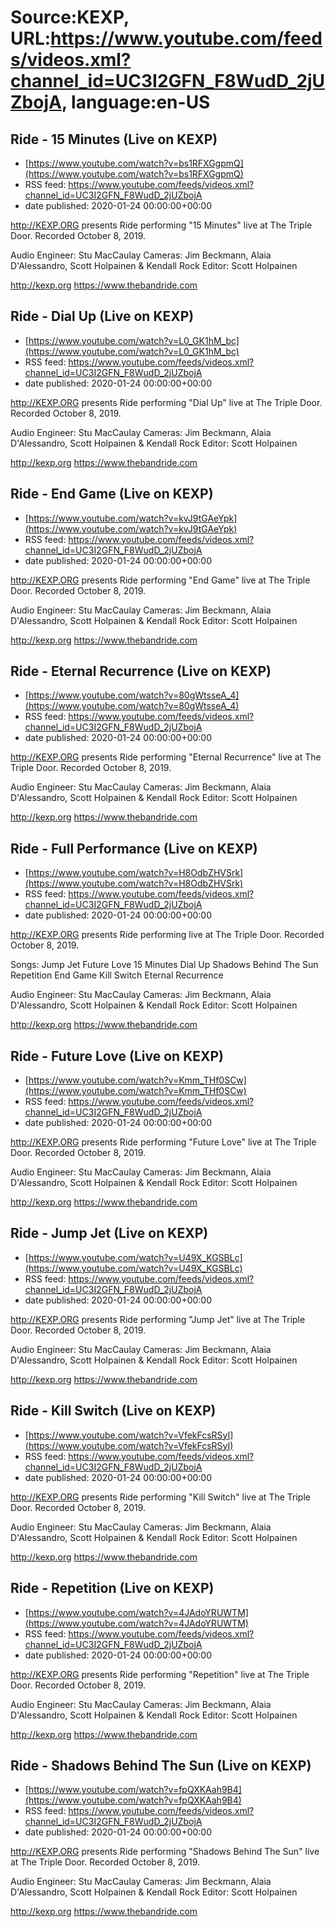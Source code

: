 # Source:KEXP, URL:https://www.youtube.com/feeds/videos.xml?channel_id=UC3I2GFN_F8WudD_2jUZbojA, language:en-US

## Ride - 15 Minutes (Live on KEXP)
 - [https://www.youtube.com/watch?v=bs1RFXGgpmQ](https://www.youtube.com/watch?v=bs1RFXGgpmQ)
 - RSS feed: https://www.youtube.com/feeds/videos.xml?channel_id=UC3I2GFN_F8WudD_2jUZbojA
 - date published: 2020-01-24 00:00:00+00:00

http://KEXP.ORG presents Ride performing "15 Minutes" live at The Triple Door. Recorded October 8, 2019.

Audio Engineer: Stu MacCaulay
Cameras: Jim Beckmann, Alaia D'Alessandro, Scott Holpainen & Kendall Rock
Editor: Scott Holpainen

http://kexp.org
https://www.thebandride.com

## Ride - Dial Up (Live on KEXP)
 - [https://www.youtube.com/watch?v=L0_GK1hM_bc](https://www.youtube.com/watch?v=L0_GK1hM_bc)
 - RSS feed: https://www.youtube.com/feeds/videos.xml?channel_id=UC3I2GFN_F8WudD_2jUZbojA
 - date published: 2020-01-24 00:00:00+00:00

http://KEXP.ORG presents Ride performing "Dial Up" live at The Triple Door. Recorded October 8, 2019.

Audio Engineer: Stu MacCaulay
Cameras: Jim Beckmann, Alaia D'Alessandro, Scott Holpainen & Kendall Rock
Editor: Scott Holpainen

http://kexp.org
https://www.thebandride.com

## Ride - End Game (Live on KEXP)
 - [https://www.youtube.com/watch?v=kvJ9tGAeYpk](https://www.youtube.com/watch?v=kvJ9tGAeYpk)
 - RSS feed: https://www.youtube.com/feeds/videos.xml?channel_id=UC3I2GFN_F8WudD_2jUZbojA
 - date published: 2020-01-24 00:00:00+00:00

http://KEXP.ORG presents Ride performing "End Game" live at The Triple Door. Recorded October 8, 2019.

Audio Engineer: Stu MacCaulay
Cameras: Jim Beckmann, Alaia D'Alessandro, Scott Holpainen & Kendall Rock
Editor: Scott Holpainen

http://kexp.org
https://www.thebandride.com

## Ride - Eternal Recurrence (Live on KEXP)
 - [https://www.youtube.com/watch?v=80gWtsseA_4](https://www.youtube.com/watch?v=80gWtsseA_4)
 - RSS feed: https://www.youtube.com/feeds/videos.xml?channel_id=UC3I2GFN_F8WudD_2jUZbojA
 - date published: 2020-01-24 00:00:00+00:00

http://KEXP.ORG presents Ride performing "Eternal Recurrence" live at The Triple Door. Recorded October 8, 2019.

Audio Engineer: Stu MacCaulay
Cameras: Jim Beckmann, Alaia D'Alessandro, Scott Holpainen & Kendall Rock
Editor: Scott Holpainen

http://kexp.org
https://www.thebandride.com

## Ride - Full Performance (Live on KEXP)
 - [https://www.youtube.com/watch?v=H8OdbZHVSrk](https://www.youtube.com/watch?v=H8OdbZHVSrk)
 - RSS feed: https://www.youtube.com/feeds/videos.xml?channel_id=UC3I2GFN_F8WudD_2jUZbojA
 - date published: 2020-01-24 00:00:00+00:00

http://KEXP.ORG presents Ride performing live at The Triple Door. Recorded October 8, 2019.

Songs:
Jump Jet
Future Love
15 Minutes
Dial Up
Shadows Behind The Sun
Repetition
End Game
Kill Switch
Eternal Recurrence

Audio Engineer: Stu MacCaulay
Cameras: Jim Beckmann, Alaia D'Alessandro, Scott Holpainen & Kendall Rock
Editor: Scott Holpainen

http://kexp.org
https://www.thebandride.com

## Ride - Future Love (Live on KEXP)
 - [https://www.youtube.com/watch?v=Kmm_THf0SCw](https://www.youtube.com/watch?v=Kmm_THf0SCw)
 - RSS feed: https://www.youtube.com/feeds/videos.xml?channel_id=UC3I2GFN_F8WudD_2jUZbojA
 - date published: 2020-01-24 00:00:00+00:00

http://KEXP.ORG presents Ride performing "Future Love" live at The Triple Door. Recorded October 8, 2019.

Audio Engineer: Stu MacCaulay
Cameras: Jim Beckmann, Alaia D'Alessandro, Scott Holpainen & Kendall Rock
Editor: Scott Holpainen

http://kexp.org
https://www.thebandride.com

## Ride - Jump Jet (Live on KEXP)
 - [https://www.youtube.com/watch?v=U49X_KGSBLc](https://www.youtube.com/watch?v=U49X_KGSBLc)
 - RSS feed: https://www.youtube.com/feeds/videos.xml?channel_id=UC3I2GFN_F8WudD_2jUZbojA
 - date published: 2020-01-24 00:00:00+00:00

http://KEXP.ORG presents Ride performing "Jump Jet" live at The Triple Door. Recorded October 8, 2019.

Audio Engineer: Stu MacCaulay
Cameras: Jim Beckmann, Alaia D'Alessandro, Scott Holpainen & Kendall Rock
Editor: Scott Holpainen

http://kexp.org
https://www.thebandride.com

## Ride - Kill Switch (Live on KEXP)
 - [https://www.youtube.com/watch?v=VfekFcsRSyI](https://www.youtube.com/watch?v=VfekFcsRSyI)
 - RSS feed: https://www.youtube.com/feeds/videos.xml?channel_id=UC3I2GFN_F8WudD_2jUZbojA
 - date published: 2020-01-24 00:00:00+00:00

http://KEXP.ORG presents Ride performing "Kill Switch" live at The Triple Door. Recorded October 8, 2019.

Audio Engineer: Stu MacCaulay
Cameras: Jim Beckmann, Alaia D'Alessandro, Scott Holpainen & Kendall Rock
Editor: Scott Holpainen

http://kexp.org
https://www.thebandride.com

## Ride - Repetition (Live on KEXP)
 - [https://www.youtube.com/watch?v=4JAdoYRUWTM](https://www.youtube.com/watch?v=4JAdoYRUWTM)
 - RSS feed: https://www.youtube.com/feeds/videos.xml?channel_id=UC3I2GFN_F8WudD_2jUZbojA
 - date published: 2020-01-24 00:00:00+00:00

http://KEXP.ORG presents Ride performing "Repetition" live at The Triple Door. Recorded October 8, 2019.

Audio Engineer: Stu MacCaulay
Cameras: Jim Beckmann, Alaia D'Alessandro, Scott Holpainen & Kendall Rock
Editor: Scott Holpainen

http://kexp.org
https://www.thebandride.com

## Ride - Shadows Behind The Sun (Live on KEXP)
 - [https://www.youtube.com/watch?v=fpQXKAah9B4](https://www.youtube.com/watch?v=fpQXKAah9B4)
 - RSS feed: https://www.youtube.com/feeds/videos.xml?channel_id=UC3I2GFN_F8WudD_2jUZbojA
 - date published: 2020-01-24 00:00:00+00:00

http://KEXP.ORG presents Ride performing "Shadows Behind The Sun" live at The Triple Door. Recorded October 8, 2019.

Audio Engineer: Stu MacCaulay
Cameras: Jim Beckmann, Alaia D'Alessandro, Scott Holpainen & Kendall Rock
Editor: Scott Holpainen

http://kexp.org
https://www.thebandride.com

